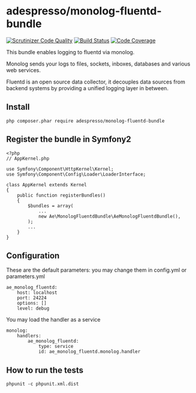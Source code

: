 # adespresso/monolog-fluentd-bundle

[![Scrutinizer Code Quality](https://scrutinizer-ci.com/g/adespresso/MonologFluentdBundle/badges/quality-score.png?b=master)](https://scrutinizer-ci.com/g/adespresso/MonologFluentdBundle/?branch=master)
[![Build Status](https://scrutinizer-ci.com/g/adespresso/MonologFluentdBundle/badges/build.png?b=master)](https://scrutinizer-ci.com/g/adespresso/MonologFluentdBundle/build-status/master)
[![Code Coverage](https://scrutinizer-ci.com/g/adespresso/MonologFluentdBundle/badges/coverage.png?b=master)](https://scrutinizer-ci.com/g/adespresso/MonologFluentdBundle/?branch=master)

This bundle enables logging to fluentd via monolog.

Monolog sends your logs to files, sockets, inboxes, databases and various web services.

Fluentd is an open source data collector, it decouples data sources from backend systems by providing a unified logging layer in between.

## Install

    php composer.phar require adespresso/monolog-fluentd-bundle

## Register the bundle in Symfony2

    <?php
    // AppKernel.php

    use Symfony\Component\HttpKernel\Kernel;
    use Symfony\Component\Config\Loader\LoaderInterface;
    
    class AppKernel extends Kernel
    {
        public function registerBundles()
        {
            $bundles = array(
                ...
                new Ae\MonologFluentdBundle\AeMonologFluentdBundle(),
            );
            ...
        }
    }

## Configuration

These are the default parameters: you may change them in config.yml or parameters.yml

    ae_monolog_fluentd:
        host: localhost
        port: 24224
        options: []
        level: debug

You may load the handler as a service

    monolog:
        handlers:
            ae_monolog_fluentd:
                type: service
                id: ae_monolog_fluentd.monolog.handler

## How to run the tests

    phpunit -c phpunit.xml.dist
